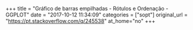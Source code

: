 +++
title = "Gráfico de barras empilhadas - Rótulos e Ordenação - GGPLOT"
date = "2017-10-12 11:34:09"
categories = ["sopt"]
original_url = "https://pt.stackoverflow.com/q/245538"
at_home="no"
+++

